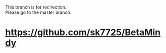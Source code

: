 This branch is for redirection.   
Please go to the master branch.   

# https://github.com/sk7725/BetaMindy
